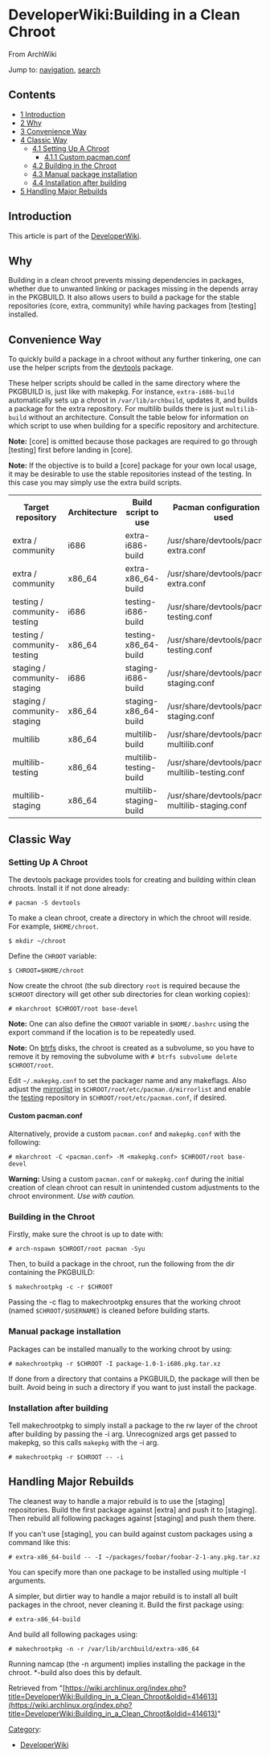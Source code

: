 # DeveloperWiki:Building in a Clean Chroot

From ArchWiki

Jump to: [navigation](#column-one), [search](#searchInput)

## Contents

*   [1 Introduction](#Introduction)
*   [2 Why](#Why)
*   [3 Convenience Way](#Convenience_Way)
*   [4 Classic Way](#Classic_Way)
    *   [4.1 Setting Up A Chroot](#Setting_Up_A_Chroot)
        *   [4.1.1 Custom pacman.conf](#Custom_pacman.conf)
    *   [4.2 Building in the Chroot](#Building_in_the_Chroot)
    *   [4.3 Manual package installation](#Manual_package_installation)
    *   [4.4 Installation after building](#Installation_after_building)
*   [5 Handling Major Rebuilds](#Handling_Major_Rebuilds)

## Introduction

This article is part of the [DeveloperWiki](/index.php/DeveloperWiki "DeveloperWiki").

## Why

Building in a clean chroot prevents missing dependencies in packages, whether due to unwanted linking or packages missing in the depends array in the PKGBUILD. It also allows users to build a package for the stable repositories (core, extra, community) while having packages from [testing] installed.

## Convenience Way

To quickly build a package in a chroot without any further tinkering, one can use the helper scripts from the [devtools](https://www.archlinux.org/packages/?name=devtools) package.

These helper scripts should be called in the same directory where the PKGBUILD is, just like with makepkg. For instance, `extra-i686-build` automatically sets up a chroot in `/var/lib/archbuild`, updates it, and builds a package for the extra repository. For multilib builds there is just `multilib-build` without an architecture. Consult the table below for information on which script to use when building for a specific repository and architecture.

**Note:** [core] is omitted because those packages are required to go through [testing] first before landing in [core].

**Note:** If the objective is to build a [core] package for your own local usage, it may be desirable to use the stable repositories instead of the testing. In this case you may simply use the extra build scripts.

<table class="wikitable">

<tbody>

<tr>

<th>Target repository</th>

<th>Architecture</th>

<th>Build script to use</th>

<th>Pacman configuration file used</th>

</tr>

<tr>

<td>extra / community</td>

<td>i686</td>

<td>extra-i686-build</td>

<td>/usr/share/devtools/pacman-extra.conf</td>

</tr>

<tr>

<td>extra / community</td>

<td>x86_64</td>

<td>extra-x86_64-build</td>

<td>/usr/share/devtools/pacman-extra.conf</td>

</tr>

<tr>

<td>testing / community-testing</td>

<td>i686</td>

<td>testing-i686-build</td>

<td>/usr/share/devtools/pacman-testing.conf</td>

</tr>

<tr>

<td>testing / community-testing</td>

<td>x86_64</td>

<td>testing-x86_64-build</td>

<td>/usr/share/devtools/pacman-testing.conf</td>

</tr>

<tr>

<td>staging / community-staging</td>

<td>i686</td>

<td>staging-i686-build</td>

<td>/usr/share/devtools/pacman-staging.conf</td>

</tr>

<tr>

<td>staging / community-staging</td>

<td>x86_64</td>

<td>staging-x86_64-build</td>

<td>/usr/share/devtools/pacman-staging.conf</td>

</tr>

<tr>

<td>multilib</td>

<td>x86_64</td>

<td>multilib-build</td>

<td>/usr/share/devtools/pacman-multilib.conf</td>

</tr>

<tr>

<td>multilib-testing</td>

<td>x86_64</td>

<td>multilib-testing-build</td>

<td>/usr/share/devtools/pacman-multilib-testing.conf</td>

</tr>

<tr>

<td>multilib-staging</td>

<td>x86_64</td>

<td>multilib-staging-build</td>

<td>/usr/share/devtools/pacman-multilib-staging.conf</td>

</tr>

</tbody>

</table>

## Classic Way

### Setting Up A Chroot

The devtools package provides tools for creating and building within clean chroots. Install it if not done already:

```
# pacman -S devtools

```

To make a clean chroot, create a directory in which the chroot will reside. For example, `$HOME/chroot`.

```
$ mkdir ~/chroot

```

Define the `CHROOT` variable:

```
$ CHROOT=$HOME/chroot

```

Now create the chroot (the sub directory `root` is required because the `$CHROOT` directory will get other sub directories for clean working copies):

```
# mkarchroot $CHROOT/root base-devel

```

**Note:** One can also define the `CHROOT` variable in `$HOME/.bashrc` using the export command if the location is to be repeatedly used.

**Note:** On [btrfs](/index.php/Btrfs "Btrfs") disks, the chroot is created as a subvolume, so you have to remove it by removing the subvolume with `# btrfs subvolume delete $CHROOT/root`.

Edit `~/.makepkg.conf` to set the packager name and any makeflags. Also adjust the [mirrorlist](/index.php/Pacman#Repositories "Pacman") in `$CHROOT/root/etc/pacman.d/mirrorlist` and enable the [testing](/index.php/Testing "Testing") repository in `$CHROOT/root/etc/pacman.conf`, if desired.

#### Custom pacman.conf

Alternatively, provide a custom `pacman.conf` and `makepkg.conf` with the following:

```
# mkarchroot -C <pacman.conf> -M <makepkg.conf> $CHROOT/root base-devel

```

**Warning:** Using a custom `pacman.conf` or `makepkg.conf` during the initial creation of clean chroot can result in unintended custom adjustments to the chroot environment. _Use with caution._

### Building in the Chroot

Firstly, make sure the chroot is up to date with:

```
# arch-nspawn $CHROOT/root pacman -Syu

```

Then, to build a package in the chroot, run the following from the dir containing the PKGBUILD:

```
$ makechrootpkg -c -r $CHROOT

```

Passing the -c flag to makechrootpkg ensures that the working chroot (named `$CHROOT/$USERNAME`) is cleaned before building starts.

### Manual package installation

Packages can be installed manually to the working chroot by using:

```
# makechrootpkg -r $CHROOT -I package-1.0-1-i686.pkg.tar.xz

```

If done from a directory that contains a PKGBUILD, the package will then be built. Avoid being in such a directory if you want to just install the package.

### Installation after building

Tell makechrootpkg to simply install a package to the rw layer of the chroot after building by passing the -i arg. Unrecognized args get passed to makepkg, so this calls `makepkg` with the -i arg.

```
# makechrootpkg -r $CHROOT -- -i

```

## Handling Major Rebuilds

The cleanest way to handle a major rebuild is to use the [staging] repositories. Build the first package against [extra] and push it to [staging]. Then rebuild all following packages against [staging] and push them there.

If you can't use [staging], you can build against custom packages using a command like this:

```
# extra-x86_64-build -- -I ~/packages/foobar/foobar-2-1-any.pkg.tar.xz

```

You can specify more than one package to be installed using multiple -I arguments.

A simpler, but dirtier way to handle a major rebuild is to install all built packages in the chroot, never cleaning it. Build the first package using:

```
# extra-x86_64-build

```

And build all following packages using:

```
# makechrootpkg -n -r /var/lib/archbuild/extra-x86_64

```

Running namcap (the -n argument) implies installing the package in the chroot. *-build also does this by default.

Retrieved from "[https://wiki.archlinux.org/index.php?title=DeveloperWiki:Building_in_a_Clean_Chroot&oldid=414613](https://wiki.archlinux.org/index.php?title=DeveloperWiki:Building_in_a_Clean_Chroot&oldid=414613)"

[Category](/index.php/Special:Categories "Special:Categories"):

*   [DeveloperWiki](/index.php/Category:DeveloperWiki "Category:DeveloperWiki")
